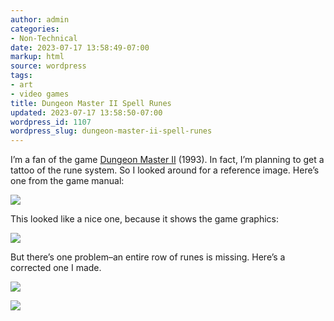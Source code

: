 ```yaml
---
author: admin
categories:
- Non-Technical
date: 2023-07-17 13:58:49-07:00
markup: html
source: wordpress
tags:
- art
- video games
title: Dungeon Master II Spell Runes
updated: 2023-07-17 13:58:50-07:00
wordpress_id: 1107
wordpress_slug: dungeon-master-ii-spell-runes
---
```

I’m a fan of the game [Dungeon Master II](https://en.wikipedia.org/wiki/Dungeon_Master_II:_The_Legend_of_Skullkeep) (1993). In fact, I’m planning to get a tattoo of the rune system. So I looked around for a reference image. Here’s one from the game manual:

[![](https://blog.za3k.com/wp-content/uploads/2023/07/glyphs-detailed.gif)](https://blog.za3k.com/wp-content/uploads/2023/07/glyphs-detailed.gif)

This looked like a nice one, because it shows the game graphics:

[![](https://blog.za3k.com/wp-content/uploads/2023/07/dm2runes-150x150.png)](https://blog.za3k.com/wp-content/uploads/2023/07/dm2runes.png)

But there’s one problem–an entire row of runes is missing. Here’s a corrected one I made.

[![](https://blog.za3k.com/wp-content/uploads/2023/07/dm2runes-2.png)](https://blog.za3k.com/wp-content/uploads/2023/07/dm2runes-2.png)

[![](https://blog.za3k.com/wp-content/uploads/2023/07/just_runes.png)](https://blog.za3k.com/wp-content/uploads/2023/07/just_runes.png)
